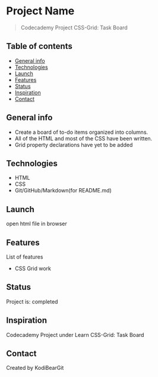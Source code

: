 # Project Name

> Codecademy Project CSS-Grid: Task Board

## Table of contents

* [General info](#general-info)
* [Technologies](#technologies)
* [Launch](#launch)
* [Features](#features)
* [Status](#status)
* [Inspiration](#inspiration)
* [Contact](#contact)

## General info

* Create a board of to-do items organized into columns.
* All of the HTML and most of the CSS have been written.
* Grid property declarations have yet to be added

## Technologies

* HTML
* CSS
* Git/GitHub/Markdown(for README.md)

## Launch

open html file in browser

## Features

List of features

* CSS Grid work

## Status

Project is: completed

## Inspiration

Codecademy Project under Learn CSS-Grid: Task Board

## Contact

Created by KodiBearGit